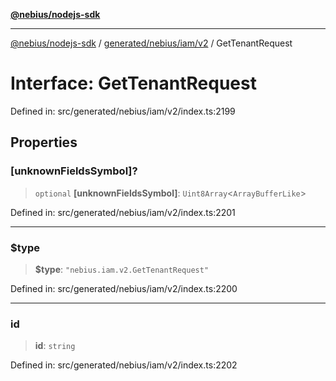 [**@nebius/nodejs-sdk**](../../../../../README.md)

---

[@nebius/nodejs-sdk](../../../../../README.md) / [generated/nebius/iam/v2](../README.md) / GetTenantRequest

# Interface: GetTenantRequest

Defined in: src/generated/nebius/iam/v2/index.ts:2199

## Properties

### \[unknownFieldsSymbol\]?

> `optional` **\[unknownFieldsSymbol\]**: `Uint8Array`\<`ArrayBufferLike`\>

Defined in: src/generated/nebius/iam/v2/index.ts:2201

---

### $type

> **$type**: `"nebius.iam.v2.GetTenantRequest"`

Defined in: src/generated/nebius/iam/v2/index.ts:2200

---

### id

> **id**: `string`

Defined in: src/generated/nebius/iam/v2/index.ts:2202
